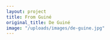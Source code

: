 ```yaml
---
layout: project
title: From Guiné
original_title: De Guiné
image: "/uploads/images/de-guine.jpg"
---
```

